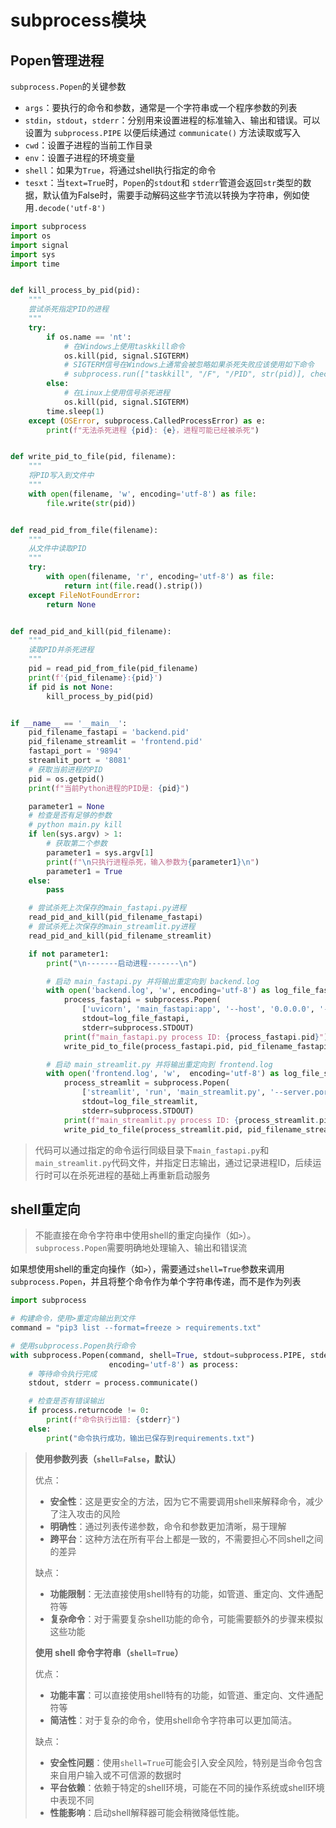 # subprocess模块

## Popen管理进程

`subprocess.Popen`的关键参数

- `args`：要执行的命令和参数，通常是一个字符串或一个程序参数的列表
- `stdin`，`stdout`，`stderr`：分别用来设置进程的标准输入、输出和错误。可以设置为 `subprocess.PIPE` 以便后续通过 `communicate()` 方法读取或写入
- `cwd`：设置子进程的当前工作目录
- `env`：设置子进程的环境变量
- `shell`：如果为`True`，将通过shell执行指定的命令
- `tesxt`：当`text=True`时，`Popen`的`stdout`和 `stderr`管道会返回`str`类型的数据，默认值为False时，需要手动解码这些字节流以转换为字符串，例如使用`.decode('utf-8')`

```py
import subprocess
import os
import signal
import sys
import time


def kill_process_by_pid(pid):
    """
    尝试杀死指定PID的进程
    """
    try:
        if os.name == 'nt':
            # 在Windows上使用taskkill命令
            os.kill(pid, signal.SIGTERM)
            # SIGTERM信号在Windows上通常会被忽略如果杀死失败应该使用如下命令
            # subprocess.run(["taskkill", "/F", "/PID", str(pid)], check=True)
        else:
            # 在Linux上使用信号杀死进程
            os.kill(pid, signal.SIGTERM)
        time.sleep(1)
    except (OSError, subprocess.CalledProcessError) as e:
        print(f"无法杀死进程 {pid}: {e}，进程可能已经被杀死")


def write_pid_to_file(pid, filename):
    """
    将PID写入到文件中
    """
    with open(filename, 'w', encoding='utf-8') as file:
        file.write(str(pid))


def read_pid_from_file(filename):
    """
    从文件中读取PID
    """
    try:
        with open(filename, 'r', encoding='utf-8') as file:
            return int(file.read().strip())
    except FileNotFoundError:
        return None


def read_pid_and_kill(pid_filename):
    """
    读取PID并杀死进程
    """
    pid = read_pid_from_file(pid_filename)
    print(f'{pid_filename}:{pid}')
    if pid is not None:
        kill_process_by_pid(pid)


if __name__ == '__main__':
    pid_filename_fastapi = 'backend.pid'
    pid_filename_streamlit = 'frontend.pid'
    fastapi_port = '9894'
    streamlit_port = '8081'
    # 获取当前进程的PID
    pid = os.getpid()
    print(f"当前Python进程的PID是: {pid}")

    parameter1 = None
    # 检查是否有足够的参数
    # python main.py kill
    if len(sys.argv) > 1:
        # 获取第二个参数
        parameter1 = sys.argv[1]
        print(f"\n只执行进程杀死，输入参数为{parameter1}\n")
        parameter1 = True
    else:
        pass

    # 尝试杀死上次保存的main_fastapi.py进程
    read_pid_and_kill(pid_filename_fastapi)
    # 尝试杀死上次保存的main_streamlit.py进程
    read_pid_and_kill(pid_filename_streamlit)

    if not parameter1:
        print("\n-------启动进程-------\n")

        # 启动 main_fastapi.py 并将输出重定向到 backend.log
        with open('backend.log', 'w', encoding='utf-8') as log_file_fastapi:
            process_fastapi = subprocess.Popen(
                ['uvicorn', 'main_fastapi:app', '--host', '0.0.0.0', '--port', f'{fastapi_port}'],
                stdout=log_file_fastapi,
                stderr=subprocess.STDOUT)
            print(f"main_fastapi.py process ID: {process_fastapi.pid}")
            write_pid_to_file(process_fastapi.pid, pid_filename_fastapi)

        # 启动 main_streamlit.py 并将输出重定向到 frontend.log
        with open('frontend.log', 'w',  encoding='utf-8') as log_file_streamlit:
            process_streamlit = subprocess.Popen(
                ['streamlit', 'run', 'main_streamlit.py', '--server.port', f'{streamlit_port}'],
                stdout=log_file_streamlit,
                stderr=subprocess.STDOUT)
            print(f"main_streamlit.py process ID: {process_streamlit.pid}")
            write_pid_to_file(process_streamlit.pid, pid_filename_streamlit)

```

> 代码可以通过指定的命令运行同级目录下`main_fastapi.py`和`main_streamlit.py`代码文件，并指定日志输出，通过记录进程ID，后续运行时可以在杀死进程的基础上再重新启动服务

## shell重定向

> 不能直接在命令字符串中使用shell的重定向操作（如`>`）。`subprocess.Popen`需要明确地处理输入、输出和错误流

如果想使用shell的重定向操作（如`>`），需要通过`shell=True`参数来调用`subprocess.Popen`，并且将整个命令作为单个字符串传递，而不是作为列表

```python
import subprocess

# 构建命令，使用>重定向输出到文件
command = "pip3 list --format=freeze > requirements.txt"

# 使用subprocess.Popen执行命令
with subprocess.Popen(command, shell=True, stdout=subprocess.PIPE, stderr=subprocess.PIPE, text=True,
                      encoding='utf-8') as process:
    # 等待命令执行完成
    stdout, stderr = process.communicate()

    # 检查是否有错误输出
    if process.returncode != 0:
        print(f"命令执行出错: {stderr}")
    else:
        print("命令执行成功，输出已保存到requirements.txt")

```

> **使用参数列表（`shell=False`，默认）**
>
> 优点：
>
> - **安全性**：这是更安全的方法，因为它不需要调用shell来解释命令，减少了注入攻击的风险
> - **明确性**：通过列表传递参数，命令和参数更加清晰，易于理解
> - **跨平台**：这种方法在所有平台上都是一致的，不需要担心不同shell之间的差异
>
> 缺点：
>
> - **功能限制**：无法直接使用shell特有的功能，如管道、重定向、文件通配符等
> - **复杂命令**：对于需要复杂shell功能的命令，可能需要额外的步骤来模拟这些功能
>
> **使用 shell 命令字符串（`shell=True`）**
>
> 优点：
>
> - **功能丰富**：可以直接使用shell特有的功能，如管道、重定向、文件通配符等
> - **简洁性**：对于复杂的命令，使用shell命令字符串可以更加简洁。
>
> 缺点：
>
> - **安全性问题**：使用`shell=True`可能会引入安全风险，特别是当命令包含来自用户输入或不可信源的数据时
> - **平台依赖**：依赖于特定的shell环境，可能在不同的操作系统或shell环境中表现不同
> - **性能影响**：启动shell解释器可能会稍微降低性能。